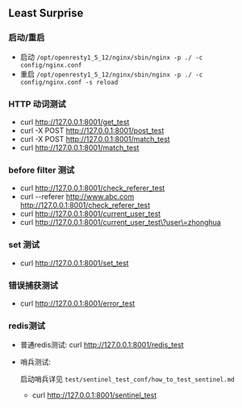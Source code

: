 
## Least Surprise

### 启动/重启

* 启动 `/opt/openresty1_5_12/nginx/sbin/nginx -p ./ -c config/nginx.conf`
* 重启 `/opt/openresty1_5_12/nginx/sbin/nginx -p ./ -c config/nginx.conf -s reload`

### HTTP 动词测试

* curl http://127.0.0.1:8001/get_test
* curl -X POST http://127.0.0.1:8001/post_test
* curl -X POST http://127.0.0.1:8001/match_test
* curl http://127.0.0.1:8001/match_test

### before filter 测试

* curl http://127.0.0.1:8001/check_referer_test
* curl --referer http://www.abc.com http://127.0.0.1:8001/check_referer_test
* curl http://127.0.0.1:8001/current_user_test
* curl http://127.0.0.1:8001/current_user_test\?user\=zhonghua

### set 测试

* curl http://127.0.0.1:8001/set_test

### 错误捕获测试

* curl http://127.0.0.1:8001/error_test

### redis测试

* 普通redis测试: curl http://127.0.0.1:8001/redis_test

* 哨兵测试:

  启动哨兵详见 `test/sentinel_test_conf/how_to_test_sentinel.md`

  * curl  http://127.0.0.1:8001/sentinel_test
